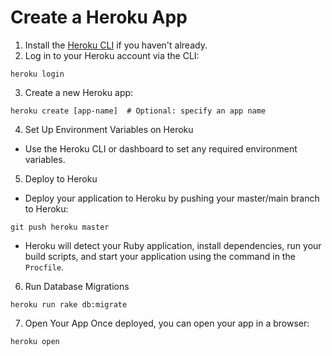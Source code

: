 # Create a Heroku App

1. Install the [Heroku CLI](https://devcenter.heroku.com/articles/heroku-cli) if you haven't already.
2. Log in to your Heroku account via the CLI:
```
heroku login
```

3. Create a new Heroku app:

```
heroku create [app-name]  # Optional: specify an app name
```

4. Set Up Environment Variables on Heroku
 -  Use the Heroku CLI or dashboard to set any required environment variables.

5. Deploy to Heroku
- Deploy your application to Heroku by pushing your master/main branch to Heroku:
```
git push heroku master
```
- Heroku will detect your Ruby application, install dependencies, run your build scripts, and start your application using the command in the `Procfile`.

6. Run Database Migrations
```
heroku run rake db:migrate
```

7. Open Your App
Once deployed, you can open your app in a browser:
```
heroku open
```
